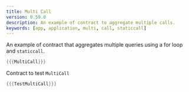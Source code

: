 ```yaml
---
title: Multi Call
version: 0.59.0
description: An example of contract to aggregate multiple calls.
keywords: [app, application, multi, call, staticcall]
---
```


An example of contract that aggregates multiple queries using a for loop and `staticcall`.

```rust
{{{MultiCall}}}
```

Contract to test `MultiCall`

```rust
{{{TestMultiCall}}}
```
